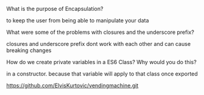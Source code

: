 What is the purpose of Encapsulation?

to keep the user from being able to manipulate your data

What were some of the problems with closures and the underscore prefix?

closures and underscore prefix dont work with each other and can cause breaking changes

How do we create private variables in a ES6 Class? Why would you do this?

in a constructor. because that variable will apply to that class once exported

https://github.com/ElvisKurtovic/vendingmachine.git